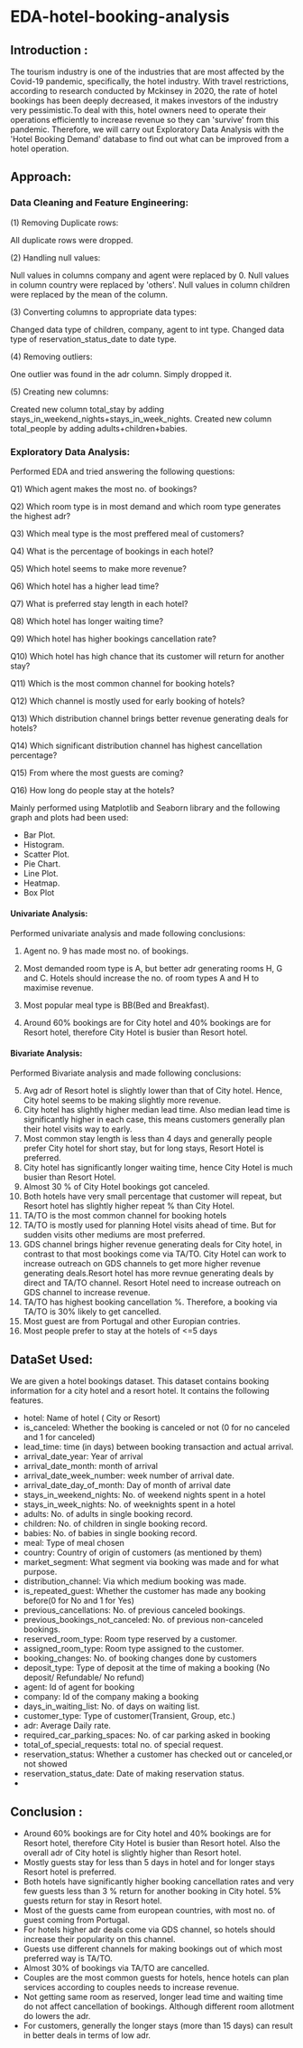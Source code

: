 # EDA-hotel-booking-analysis

## Introduction :
  The tourism industry is one of the industries that are most affected by the Covid-19 pandemic, specifically, the hotel industry. With travel restrictions, according to research conducted by Mckinsey in 2020, the rate of hotel bookings has been deeply decreased, it makes investors of the industry very pessimistic.To deal with this, hotel owners need to operate their operations efficiently to increase revenue so they can 'survive' from this pandemic. Therefore, we will carry out Exploratory Data Analysis with the 'Hotel Booking Demand' database to find out what can be improved from a hotel operation.

## Approach:

### Data Cleaning and Feature Engineering:

 (1) Removing Duplicate rows:

All duplicate rows were dropped.

(2) Handling null values:

Null values in columns company and agent were replaced by 0.
Null values in column country were replaced by 'others'.
Null values in column children were replaced by the mean of the column.

(3) Converting columns to appropriate data types:

Changed data type of children, company, agent to int type.
Changed data type of reservation_status_date to date type.

(4) Removing outliers:

One outlier was found in the adr column. Simply dropped it.

(5) Creating new columns:

Created new column total_stay by adding stays_in_weekend_nights+stays_in_week_nights.
Created new column total_people by adding adults+children+babies.

### Exploratory Data Analysis:

Performed EDA and tried answering the following questions:

 Q1) Which agent makes the most no. of bookings?
 
 Q2) Which room type is in most demand and which room type generates the highest adr?
 
 Q3) Which meal type is the  most preffered meal of customers?
 
 Q4) What is the percentage of bookings in each hotel?
 
 Q5) Which hotel seems to make more revenue?
 
 Q6) Which hotel has a higher lead time?
 
 Q7) What is preferred stay length in each hotel?
 
 Q8) Which hotel has longer waiting time?
 
 Q9) Which hotel has higher bookings cancellation rate?
 
 Q10) Which hotel has high chance that its customer will return for another stay?
 
 Q11) Which is the most common channel for booking hotels?
 
 Q12) Which channel is mostly used for early booking of hotels?
 
 Q13) Which distribution channel brings better revenue generating deals for hotels?
 
 Q14) Which significant distribution channel has highest cancellation percentage?
 
 Q15) From where the most guests are coming? 
 
 Q16) How long do people stay at the hotels?
 
Mainly performed using Matplotlib and Seaborn library and the following graph and plots had been used:

- Bar Plot.
- Histogram.
- Scatter Plot.
- Pie Chart.
- Line Plot.
- Heatmap.
- Box Plot

#### Univariate Analysis:

Performed univariate analysis and made following conclusions:

 1) Agent no. 9 has made most no. of bookings.
 
 2) Most demanded room type is A, but better adr generating rooms H, G and C. Hotels should increase the no. of room types A and H to maximise revenue.
 
 3) Most popular meal type is BB(Bed and Breakfast).
 
 4) Around 60% bookings are for City hotel and 40% bookings are for Resort hotel, therefore City Hotel is busier than Resort hotel.
 
 #### Bivariate Analysis:
 Performed Bivariate analysis and made following conclusions:
 
 5) Avg adr of Resort hotel is slightly lower than that of City hotel. Hence, City hotel seems to be making slightly more revenue.
 6) City hotel has slightly higher median lead time. Also median lead time is significantly higher in each case, this means customers generally plan their hotel visits way to early.
 7) Most common stay length is less than 4 days and generally people prefer City hotel for short stay, but for long stays, Resort Hotel is preferred.
 8) City hotel has significantly longer waiting time, hence City Hotel is much busier than Resort Hotel.
 9) Almost 30 % of City Hotel bookings got canceled.
 10) Both hotels have very small percentage that customer will repeat, but Resort hotel has slightly higher repeat % than City Hotel.
 11) TA/TO is the most common channel for booking hotels
 12) TA/TO is mostly used for planning Hotel visits ahead of time. But for sudden visits other mediums are most preferred.
 13) GDS channel brings higher revenue generating deals for City hotel, in contrast to that most bookings come via TA/TO. City Hotel can work to increase outreach on GDS channels to get more higher revenue generating deals.Resort hotel has more revnue generating deals by direct and TA/TO channel. Resort Hotel need to increase outreach on GDS channel to increase revenue.
 14) TA/TO has highest booking cancellation %. Therefore, a booking via TA/TO is 30% likely to get cancelled.
 15) Most guest are from Portugal and other Europian contries.
 16) Most people prefer to stay at the hotels of <=5 days
 
 ## DataSet Used:
 We are given a hotel bookings dataset. This dataset contains booking information for a city hotel and a resort hotel. It contains the following features.

- hotel: Name of hotel ( City or Resort)
- is_canceled: Whether the booking is canceled or not (0 for no canceled and 1 for canceled)
- lead_time: time (in days) between booking transaction and actual arrival.
- arrival_date_year: Year of arrival
- arrival_date_month: month of arrival
- arrival_date_week_number: week number of arrival date.
- arrival_date_day_of_month: Day of month of arrival date
- stays_in_weekend_nights: No. of weekend nights spent in a hotel
- stays_in_week_nights: No. of weeknights spent in a hotel
- adults: No. of adults in single booking record.
- children: No. of children in single booking record.
- babies: No. of babies in single booking record. 
- meal: Type of meal chosen 
- country: Country of origin of customers (as mentioned by them)
- market_segment: What segment via booking was made and for what purpose.
- distribution_channel: Via which medium booking was made.
- is_repeated_guest: Whether the customer has made any booking before(0 for No and 1 for 
                     Yes)
- previous_cancellations: No. of previous canceled bookings.
- previous_bookings_not_canceled: No. of previous non-canceled bookings.
- reserved_room_type: Room type reserved by a customer.
- assigned_room_type: Room type assigned to the customer.
- booking_changes: No. of booking changes done by customers
- deposit_type: Type of deposit at the time of making a booking (No deposit/ Refundable/ No refund)
- agent: Id of agent for booking
- company: Id of the company making a booking
- days_in_waiting_list: No. of days on waiting list.
- customer_type: Type of customer(Transient, Group, etc.)
- adr: Average Daily rate.
- required_car_parking_spaces: No. of car parking asked in booking
- total_of_special_requests: total no. of special request.
- reservation_status: Whether a customer has checked out or canceled,or not showed 
- reservation_status_date: Date of making reservation status. 
- 
 ## Conclusion :
- Around 60% bookings are for City hotel and 40% bookings are for Resort hotel, therefore City Hotel is busier
than Resort hotel. Also the overall adr of City hotel is slightly higher than Resort hotel.
- Mostly guests stay for less than 5 days in hotel and for longer stays Resort hotel is preferred.
- Both hotels have significantly higher booking cancellation rates and very few guests less than 3 % return for
another booking in City hotel. 5% guests return for stay in Resort hotel.
- Most of the guests came from european countries, with most no. of guest coming from Portugal.
- For hotels higher adr deals come via GDS channel, so hotels should increase their popularity on this channel.
- Guests use different channels for making bookings out of which most preferred way is TA/TO.
- Almost 30% of bookings via TA/TO are cancelled.
- Couples are the most common guests for hotels, hence hotels can plan services according to couples needs
to increase revenue.
- Not getting same room as reserved, longer lead time and waiting time do not affect cancellation of
bookings. Although different room allotment do lowers the adr.
- For customers, generally the longer stays (more than 15 days) can result in better deals in terms of low adr.

 
